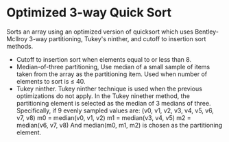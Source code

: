 # Optimized 3-way Quick Sort 
Sorts an array using an optimized version of quicksort which uses Bentley-McIlroy 3-way partitioning, Tukey's ninther, and cutoff to insertion sort methods.
- Cutoff to insertion sort when elements equal to or less than 8.
- Median-of-three partitioning, Use median of a small sample of items taken from the array as the partitioning item. Used when
  number of elements to sort is ≤ 40.
- Tukey ninther. Tukey ninther technique is used when the previous optimizations do not apply. In the
  Tukey ninether method, the partitioning element is selected as the median of 3 medians of three.
  Specifically, if 9 evenly sampled values are: (v0, v1, v2, v3, v4, v5, v6, v7, v8)
    m0 = median(v0, v1, v2)
    m1 = median(v3, v4, v5)
    m2 = median(v6, v7, v8)
  And median(m0, m1, m2) is chosen as the partitioning element.
